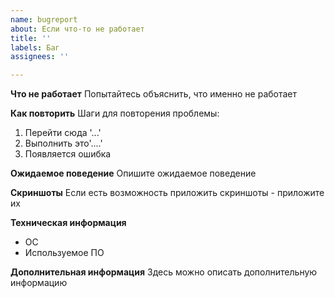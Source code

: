 ```yaml
---
name: bugreport
about: Если что-то не работает
title: ''
labels: Баг
assignees: ''

---
```


**Что не работает**
Попытайтесь объяснить, что именно не работает

**Как повторить**
Шаги для повторения проблемы:
1. Перейти сюда '...'
2. Выполнить это'....'
3. Появляется ошибка

**Ожидаемое поведение**
Опишите ожидаемое поведение

**Скриншоты**
Если есть возможность приложить скриншоты - приложите их

**Техническая информация**
 - ОС
 - Используемое ПО

**Дополнительная информация**
Здесь можно описать дополнительную информацию
